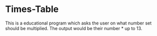 # Times-Table
This is a educational program which asks the user on what number set should be multiplied. The output would be their number * up to 13.
